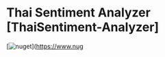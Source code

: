# Thai Sentiment Analyzer [ThaiSentiment-Analyzer]

 [![nuget](https://img.shields.io/nuget/v/ThaiSenLoy.svg)](https://www.nug